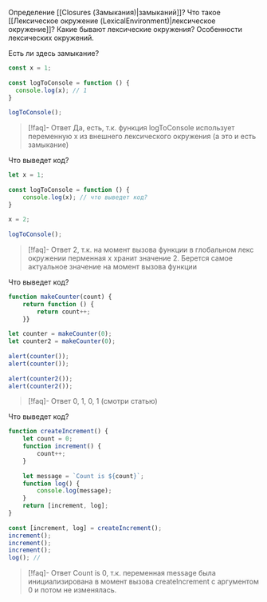 Определение [[Closures (Замыкания)|замыканий]]?
Что такое [[Лексическое окружение (LexicalEnvironment)|лексическое окружение]]?
Какие бывают лексические окружения?
Особенности лексических окружений.

Есть ли здесь замыкание?
```js
const x = 1;  
  
const logToConsole = function () {  
  console.log(x); // 1  
}  
  
logToConsole();
```
>[!faq]- Ответ
> Да, есть, т.к. функция logToConsole использует переменную x из внешнего лексического окружения (а это и есть замыкание)

Что выведет код?
```js
let x = 1;  
  
const logToConsole = function () {  
    console.log(x); // что выведет код? 
}  
  
x = 2;  
  
logToConsole();
```
>[!faq]- Ответ
> 2, т.к. на момент вызова функции в глобальном лекс окружении перменная х хранит значение 2. Берется самое актуальное значение на момент вызова функции

Что выведет код?
```js
function makeCounter(count) {
    return function () {
        return count++;
    }}  
  
let counter = makeCounter(0);  
let counter2 = makeCounter(0);  
  
alert(counter());  
alert(counter());  
  
alert(counter2());  
alert(counter2());
```
>[!faq]- Ответ
> 0, 1, 0, 1 (смотри статью)

Что выведет код?
```js
function createIncrement() {  
    let count = 0;  
    function increment() {  
        count++;  
    }
        
    let message = `Count is ${count}`;  
    function log() {  
        console.log(message);  
    }  
    return [increment, log];  
}  
  
const [increment, log] = createIncrement();  
increment();  
increment();  
increment();  
log(); // 
```
>[!faq]- Ответ
> Count is 0, т.к. переменная message была инициализирована в момент вызова createIncrement с аргументом 0 и потом не изменялась.

